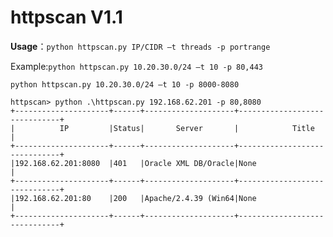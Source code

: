 # httpscan V1.1

**Usage**：`python httpscan.py IP/CIDR –t threads -p portrange`

Example:`python httpscan.py 10.20.30.0/24 –t 10 -p 80,443`

`python httpscan.py 10.20.30.0/24 –t 10 -p 8000-8080`

```
httpscan> python .\httpscan.py 192.168.62.201 -p 80,8080
+---------------------+------+--------------------+------------------------------+
|          IP         |Status|       Server       |            Title             |
+---------------------+------+--------------------+------------------------------+
|192.168.62.201:8080  |401   |Oracle XML DB/Oracle|None                          |
+---------------------+------+--------------------+------------------------------+
|192.168.62.201:80    |200   |Apache/2.4.39 (Win64|None                          |
+---------------------+------+--------------------+------------------------------+
```


